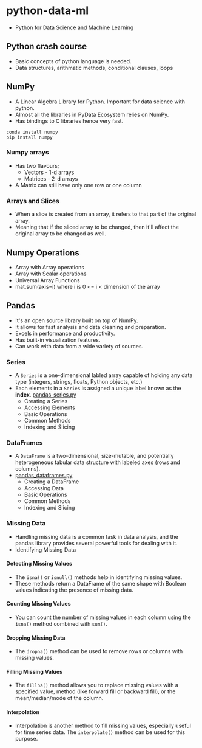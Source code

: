 # python-data-ml

- Python for Data Science and Machine Learning


## Python crash course

- Basic concepts of python language is needed.
- Data structures, arithmatic methods, conditional clauses, loops


## NumPy

- A Linear Algebra Library for Python. Important for data science with python.
- Almost all the libraries in PyData Ecosystem relies on NumPy.
- Has bindings to C libraries hence very fast.

```shell
conda install numpy
pip install numpy
```


### Numpy arrays

- Has two flavours;
    - Vectors - 1-d arrays
    - Matrices - 2-d arrays
- A Matrix can still have only one row or one column

### Arrays and Slices

- When a slice is created from an array, it refers to that part of the original array.
- Meaning that if the sliced array to be changed, then it'll affect the original array to be changed as well.


## Numpy Operations

- Array with Array operations
- Array with Scalar operations
- Universal Array Functions
- mat.sum(axis=i) where i is 0 <= i < dimension of the array


## Pandas

- It's an open source library built on top of NumPy.
- It allows for fast analysis and data cleaning and preparation.
- Excels in performance and productivity.
- Has built-in visualization features.
- Can work with data from a wide variety of sources.


### Series

- A `Series` is a one-dimensional labled array capable of holding any data type (integers, strings, floats, Python objects, etc.)
- Each elements in a `Series` is assigned a unique label known as the **index**. [pandas_series.py](./Pandas/pandas_series.py)
    - Creating a Series
    - Accessing Elements
    - Basic Operations
    - Common Methods
    - Indexing and Slicing


### DataFrames

- A `DataFrame` is a two-dimensional, size-mutable, and potentially heterogeneous tabular data structure with labeled axes (rows and columns).
- [pandas_dataframes.py](./Pandas/pandas_dataframes.py)
    - Creating a DataFrame
    - Accessing Data
    - Basic Operations
    - Common Methods
    - Indexing and Slicing


### Missing Data

- Handling missing data is a common task in data analysis, and the pandas library provides several powerful tools for dealing with it.
- Identifying Missing Data


#### Detecting Missing Values

- The `isna()` or `isnull()` methods help in identifying missing values.
- These methods return a DataFrame of the same shape with Boolean values indicating the presence of missing data.


#### Counting Missing Values

- You can count the number of missing values in each column using the `isna()` method combined with `sum()`.


#### Dropping Missing Data

- The `dropna()` method can be used to remove rows or columns with missing values.


#### Filling Missing Values

- The `fillna()` method allows you to replace missing values with a specified value, method (like forward fill or backward fill), or the mean/median/mode of the column.


#### Interpolation

- Interpolation is another method to fill missing values, especially useful for time series data. The `interpolate()` method can be used for this purpose.